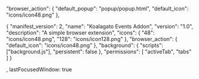 

  "browser_action": {
    "default_popup": "popup/popup.html",
    "default_icon": "icons/icon48.png"
  },


{
  "manifest_version": 2,
  "name": "Koalagato Events Addon",
  "version": "1.0",
  "description": "A simple browser extension",
  "icons": {
    "48": "icons/icon48.png",
    "128": "icons/icon128.png"
  },
  "browser_action": {
    "default_icon": "icons/icon48.png"
  },
  "background": {
    "scripts": ["background.js"],
    "persistent": false
  },
  "permissions": [
    "activeTab",
    "tabs"
  ]
}

, lastFocusedWindow: true